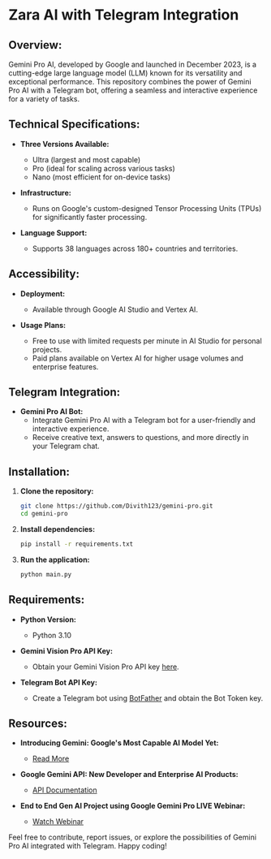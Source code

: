
# Zara AI with Telegram Integration

## Overview:

Gemini Pro AI, developed by Google and launched in December 2023, is a cutting-edge large language model (LLM) known for its versatility and exceptional performance. This repository combines the power of Gemini Pro AI with a Telegram bot, offering a seamless and interactive experience for a variety of tasks.

## Technical Specifications:

- **Three Versions Available:**
  - Ultra (largest and most capable)
  - Pro (ideal for scaling across various tasks)
  - Nano (most efficient for on-device tasks)

- **Infrastructure:**
  - Runs on Google's custom-designed Tensor Processing Units (TPUs) for significantly faster processing.

- **Language Support:**
  - Supports 38 languages across 180+ countries and territories.

## Accessibility:

- **Deployment:**
  - Available through Google AI Studio and Vertex AI.

- **Usage Plans:**
  - Free to use with limited requests per minute in AI Studio for personal projects.
  - Paid plans available on Vertex AI for higher usage volumes and enterprise features.

## Telegram Integration:

- **Gemini Pro AI Bot:**
  - Integrate Gemini Pro AI with a Telegram bot for a user-friendly and interactive experience.
  - Receive creative text, answers to questions, and more directly in your Telegram chat.
 
## Installation:

1. **Clone the repository:**
    ```bash
    git clone https://github.com/Divith123/gemini-pro.git
    cd gemini-pro
    ```

2. **Install dependencies:**
    ```bash
    pip install -r requirements.txt
    ```
    
3. **Run the application:**
    ```bash
    python main.py
    ```

## Requirements:

- **Python Version:**
  - Python 3.10

- **Gemini Vision Pro API Key:**
  - Obtain your Gemini Vision Pro API key [here](https://ai.google.dev).

- **Telegram Bot API Key:**
  - Create a Telegram bot using [BotFather](https://telegram.in/BotFather) and obtain the Bot Token key.

## Resources:

- **Introducing Gemini: Google's Most Capable AI Model Yet:**
  - [Read More](https://blog.google/technology/ai/google-io-2023-keynote-sundar-pichai/)

- **Google Gemini API: New Developer and Enterprise AI Products:**
  - [API Documentation](https://cloud.google.com/vertex-ai/docs/generative-ai/model-reference/gemini)

- **End to End Gen AI Project using Google Gemini Pro LIVE Webinar:**
  - [Watch Webinar](https://m.youtube.com/watch?v=W0rNUAfqGFc)

Feel free to contribute, report issues, or explore the possibilities of Gemini Pro AI integrated with Telegram. Happy coding!
